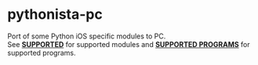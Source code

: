 pythonista-pc
=============

Port of some Python iOS specific modules to PC.<br>
See **[SUPPORTED]** for supported modules and **[SUPPORTED PROGRAMS]** for supported programs.

  [SUPPORTED]: https://github.com/Vik2015/pythonista-pc/blob/master/SUPPORTED.md
  [SUPPORTED PROGRAMS]: https://github.com/Vik2015/pythonista-pc/blob/master/SUPPORTED_PROGRAMS.md
